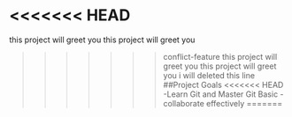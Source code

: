 <<<<<<< HEAD
=======
this project will greet you
this project will greet you
>>>>>>> conflict-feature
this project will greet you
this project will greet you
i will deleted this line
##Project Goals
<<<<<<< HEAD
-Learn Git and Master Git Basic
-collaborate effectively 
=======

